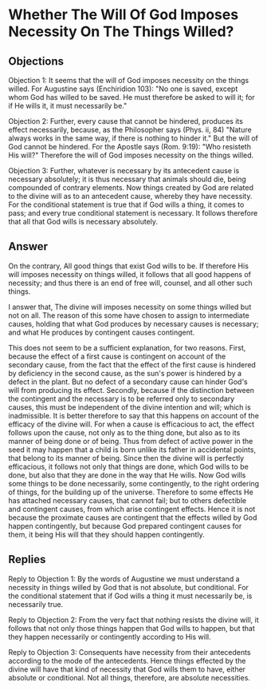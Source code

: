 # Whether The Will Of God Imposes Necessity On The Things Willed?

## Objections

Objection 1: It seems that the will of God imposes necessity on the things willed. For Augustine says (Enchiridion 103): "No one is saved, except whom God has willed to be saved. He must therefore be asked to will it; for if He wills it, it must necessarily be."

Objection 2: Further, every cause that cannot be hindered, produces its effect necessarily, because, as the Philosopher says (Phys. ii, 84) "Nature always works in the same way, if there is nothing to hinder it." But the will of God cannot be hindered. For the Apostle says (Rom. 9:19): "Who resisteth His will?" Therefore the will of God imposes necessity on the things willed.

Objection 3: Further, whatever is necessary by its antecedent cause is necessary absolutely; it is thus necessary that animals should die, being compounded of contrary elements. Now things created by God are related to the divine will as to an antecedent cause, whereby they have necessity. For the conditional statement is true that if God wills a thing, it comes to pass; and every true conditional statement is necessary. It follows therefore that all that God wills is necessary absolutely.

## Answer

On the contrary, All good things that exist God wills to be. If therefore His will imposes necessity on things willed, it follows that all good happens of necessity; and thus there is an end of free will, counsel, and all other such things.

I answer that, The divine will imposes necessity on some things willed but not on all. The reason of this some have chosen to assign to intermediate causes, holding that what God produces by necessary causes is necessary; and what He produces by contingent causes contingent.

This does not seem to be a sufficient explanation, for two reasons. First, because the effect of a first cause is contingent on account of the secondary cause, from the fact that the effect of the first cause is hindered by deficiency in the second cause, as the sun's power is hindered by a defect in the plant. But no defect of a secondary cause can hinder God's will from producing its effect. Secondly, because if the distinction between the contingent and the necessary is to be referred only to secondary causes, this must be independent of the divine intention and will; which is inadmissible. It is better therefore to say that this happens on account of the efficacy of the divine will. For when a cause is efficacious to act, the effect follows upon the cause, not only as to the thing done, but also as to its manner of being done or of being. Thus from defect of active power in the seed it may happen that a child is born unlike its father in accidental points, that belong to its manner of being. Since then the divine will is perfectly efficacious, it follows not only that things are done, which God wills to be done, but also that they are done in the way that He wills. Now God wills some things to be done necessarily, some contingently, to the right ordering of things, for the building up of the universe. Therefore to some effects He has attached necessary causes, that cannot fail; but to others defectible and contingent causes, from which arise contingent effects. Hence it is not because the proximate causes are contingent that the effects willed by God happen contingently, but because God prepared contingent causes for them, it being His will that they should happen contingently.

## Replies

Reply to Objection 1: By the words of Augustine we must understand a necessity in things willed by God that is not absolute, but conditional. For the conditional statement that if God wills a thing it must necessarily be, is necessarily true.

Reply to Objection 2: From the very fact that nothing resists the divine will, it follows that not only those things happen that God wills to happen, but that they happen necessarily or contingently according to His will.

Reply to Objection 3: Consequents have necessity from their antecedents according to the mode of the antecedents. Hence things effected by the divine will have that kind of necessity that God wills them to have, either absolute or conditional. Not all things, therefore, are absolute necessities.